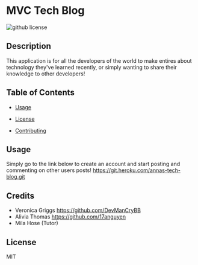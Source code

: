 # MVC Tech Blog
  ![github license](https://img.shields.io/badge/license-MIT-blue.svg)

## Description
This application is for all the developers of the world to make entires about technology they've learned recently, or simply wanting to share their knowledge to other developers!
      
      
## Table of Contents 


* [Usage](#usage)

 
* [License](#license)


* [Contributing](#credits)



## Usage
 Simply go to the link below to create an account and start posting and commenting on other users posts!
 https://git.heroku.com/annas-tech-blog.git


## Credits
- Veronica Griggs https://github.com/DevManCryBB 
- Alivia Thomas https://github.com/17anguyen 
- Mila Hose (Tutor)


## License
MIT
      
